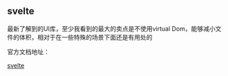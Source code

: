 ## svelte

最新了解到的UI库，至少我看到的最大的卖点是不使用virtual Dom，能够减小文件的体积，相对于在一些特殊的场景下面还是有用处的

官方文档地址： 

[svelte](https://svelte.dev)
